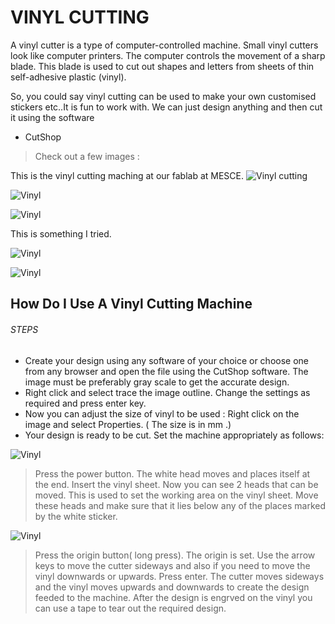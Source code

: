 # VINYL CUTTING

A vinyl cutter is a type of computer-controlled machine. Small vinyl cutters look like computer printers. The computer controls the movement of a sharp blade. This blade is used to cut out shapes and letters from sheets of thin self-adhesive plastic (vinyl).

So, you could say vinyl cutting can be used to make your own customised stickers etc..It is fun to work with. We can just design anything and then cut it using the software
* CutShop

>Check out a few images :

This is the vinyl cutting maching at our fablab at MESCE.
![Vinyl cutting](/images/vinylcutter.jpg)

![Vinyl](/images/vc7.jpg)


![Vinyl](/images/vc2.jpg)


This is something I tried.


![Vinyl](/images/vc3.jpg)


![Vinyl](/images/vc4.jpg)

## How Do I Use A Vinyl Cutting Machine

###### STEPS

* Create your design using any software of your choice or choose one from any browser and open the file using the CutShop software.
The image must be preferably gray scale to get the accurate design. 
* Right click and select trace the image outline. Change the settings as required and press enter key.
* Now you can adjust the size of vinyl to be used : Right click on the image and select Properties. ( The size is in mm .)
* Your design is ready to be cut. Set the machine appropriately as follows:

![Vinyl](/images/vc5.jpg)

>Press the power button. The white head moves and places itself at the end. Insert the vinyl sheet.
>Now you can see 2 heads that can be moved. This is used to set the working area on the vinyl sheet. Move these heads and make sure that it lies below any of the places marked by the white sticker.

![Vinyl](/images/vc6.jpg)

>Press the origin button( long press). The origin is set.
>Use the arrow keys to move the cutter sideways and also if you need to move the vinyl downwards or upwards.
>Press enter. The cutter moves sideways and the vinyl moves upwards and downwards to create the design feeded to the machine.
>After the design is engrved on the vinyl you can use a tape to tear out the required design.

